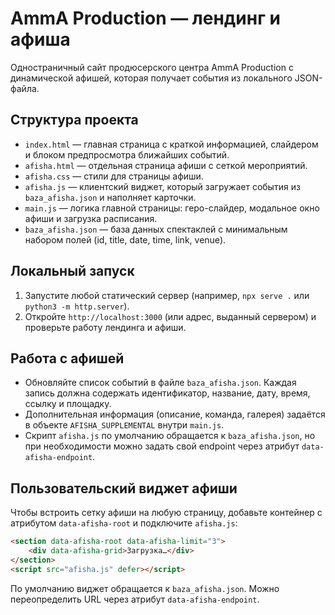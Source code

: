 # AmmA Production — лендинг и афиша

Одностраничный сайт продюсерского центра AmmA Production с динамической афишей, которая получает события из локального JSON-файла.

## Структура проекта

- `index.html` — главная страница с краткой информацией, слайдером и блоком предпросмотра ближайших событий.
- `afisha.html` — отдельная страница афиши с сеткой мероприятий.
- `afisha.css` — стили для страницы афиши.
- `afisha.js` — клиентский виджет, который загружает события из `baza_afisha.json` и наполняет карточки.
- `main.js` — логика главной страницы: геро-слайдер, модальное окно афиши и загрузка расписания.
- `baza_afisha.json` — база данных спектаклей с минимальным набором полей (id, title, date, time, link, venue).

## Локальный запуск

1. Запустите любой статический сервер (например, `npx serve .` или `python3 -m http.server`).
2. Откройте `http://localhost:3000` (или адрес, выданный сервером) и проверьте работу лендинга и афиши.

## Работа с афишей

- Обновляйте список событий в файле `baza_afisha.json`. Каждая запись должна содержать идентификатор, название, дату, время, ссылку и площадку.
- Дополнительная информация (описание, команда, галерея) задаётся в объекте `AFISHA_SUPPLEMENTAL` внутри `main.js`.
- Скрипт `afisha.js` по умолчанию обращается к `baza_afisha.json`, но при необходимости можно задать свой endpoint через атрибут `data-afisha-endpoint`.

## Пользовательский виджет афиши

Чтобы встроить сетку афиши на любую страницу, добавьте контейнер с атрибутом `data-afisha-root` и подключите `afisha.js`:

```html
<section data-afisha-root data-afisha-limit="3">
    <div data-afisha-grid>Загрузка…</div>
</section>
<script src="afisha.js" defer></script>
```

По умолчанию виджет обращается к `baza_afisha.json`. Можно переопределить URL через атрибут `data-afisha-endpoint`.
